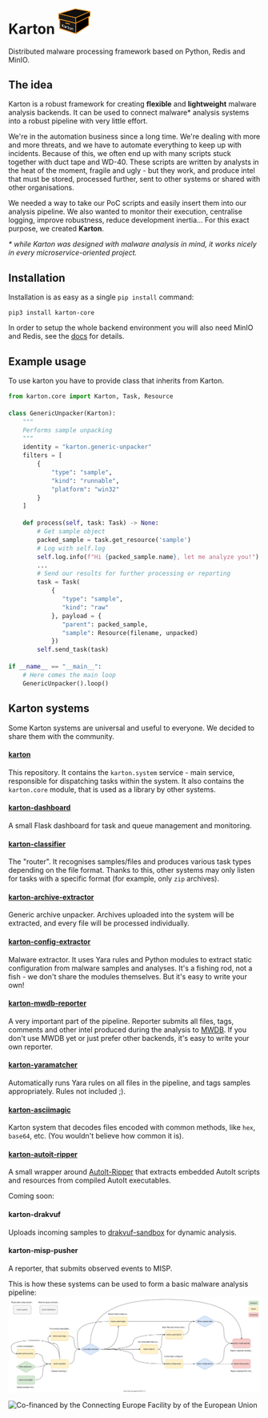 # Karton <img src="img/logo.svg" width="64">

Distributed malware processing framework based on Python, Redis and MinIO.

## The idea

Karton is a robust framework for creating **flexible** and **lightweight** malware analysis backends.
It can be used to connect malware* analysis systems into a robust pipeline with very little effort.

We're in the automation business since a long time. We're dealing with more and more threats, and we have to automate everything to keep up with incidents. Because of this, we often end up with many scripts stuck together with duct tape and WD-40. These scripts are written by analysts in the heat of the moment, fragile and ugly - but they work, and produce intel that must be stored, processed further, sent to other systems or shared with other organisations.

We needed a way to take our PoC scripts and easily insert them into our analysis pipeline. We also wanted to monitor their execution, centralise logging, improve robustness, reduce development inertia... For this exact purpose, we created **Karton**.


*\* while Karton was designed with malware analysis in mind, it works nicely in every microservice-oriented project.*


## Installation

Installation is as easy as a single `pip install` command:

```
pip3 install karton-core
```

In order to setup the whole backend environment you will also need MinIO and Redis, see the [docs](https://karton-core.readthedocs.io/en/latest/getting_started.html#installation) for details.

## Example usage
To use karton you have to provide class that inherits from Karton.


```python
from karton.core import Karton, Task, Resource

class GenericUnpacker(Karton):
    """
    Performs sample unpacking
    """
    identity = "karton.generic-unpacker"
    filters = [
        {
            "type": "sample",
            "kind": "runnable",
            "platform": "win32"
        }
    ]

    def process(self, task: Task) -> None:
        # Get sample object
        packed_sample = task.get_resource('sample')
        # Log with self.log
        self.log.info(f"Hi {packed_sample.name}, let me analyze you!")
        ...
        # Send our results for further processing or reporting
        task = Task(
            {
               "type": "sample",
               "kind": "raw"
            }, payload = {
               "parent": packed_sample,
               "sample": Resource(filename, unpacked)
            })
        self.send_task(task)

if __name__ == "__main__":
    # Here comes the main loop
    GenericUnpacker().loop()
```

## Karton systems

Some Karton systems are universal and useful to everyone. We decided to share them with the community.

#### [karton](https://github.com/CERT-Polska/karton)
This repository. It contains the `karton.system` service - main service, responsible for dispatching tasks within the system. It also contains the `karton.core` module, that is used as a library by other systems.

#### [karton-dashboard](https://github.com/CERT-Polska/karton-dashboard)
A small Flask dashboard for task and queue management and monitoring.

#### [karton-classifier](https://github.com/CERT-Polska/karton-classifier)
The "router". It recognises samples/files and produces various task types depending on the file format. Thanks to this, other systems may only listen for tasks with a specific format (for example, only `zip` archives).

#### [karton-archive-extractor](https://github.com/CERT-Polska/karton-archive-extractor)
Generic archive unpacker. Archives uploaded into the system will be extracted, and every file will be processed individually.

#### [karton-config-extractor](https://github.com/CERT-Polska/karton-config-extractor)
Malware extractor. It uses Yara rules and Python modules to extract static configuration from malware samples and analyses. It's a fishing rod, not a fish - we don't share the modules themselves. But it's easy to write your own!

#### [karton-mwdb-reporter](https://github.com/CERT-Polska/karton-mwdb-reporter)
A very important part of the pipeline. Reporter submits all files, tags, comments and other intel produced during the analysis to [MWDB](https://github.com/CERT-Polska/mwdb-core). If you don't use MWDB yet or just prefer other backends, it's easy to write your own reporter.

#### [karton-yaramatcher](https://github.com/CERT-Polska/karton-yaramatcher)
Automatically runs Yara rules on all files in the pipeline, and tags samples appropriately. Rules not included ;).

#### [karton-asciimagic](https://github.com/CERT-Polska/karton-asciimagic)
Karton system that decodes files encoded with common methods, like `hex`, `base64`, etc. (You wouldn't believe how common it is).

#### [karton-autoit-ripper](https://github.com/CERT-Polska/karton-autoit-ripper)
A small wrapper around [AutoIt-Ripper](https://github.com/nazywam/AutoIt-Ripper) that extracts embedded AutoIt scripts and resources from compiled AutoIt executables.

Coming soon:

#### karton-drakvuf
Uploads incoming samples to [drakvuf-sandbox](https://github.com/CERT-Polska/drakvuf-sandbox) for dynamic analysis.

#### karton-misp-pusher
A reporter, that submits observed events to MISP.

This is how these systems can be used to form a basic malware analysis pipeline:
[![](img/karton-systems.svg)](img/karton-systems.svg?raw=true)

![Co-financed by the Connecting Europe Facility by of the European Union](https://www.cert.pl/wp-content/uploads/2019/02/en_horizontal_cef_logo-1.png)
